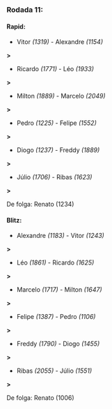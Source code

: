 ### Rodada 11:

#### Rapid:

* Vitor *(1319)*     -     Alexandre *(1154)*

 **>** 
* Ricardo *(1771)*     -     Léo *(1933)*

 **>** 
* Milton *(1889)*     -     Marcelo *(2049)*

 **>** 
* Pedro *(1225)*     -     Felipe *(1552)*

 **>** 
* Diogo *(1237)*     -     Freddy *(1889)*

 **>** 
* Júlio *(1706)*     -     Ribas *(1623)*

 **>** 

De folga: Renato (1234)

#### Blitz:

* Alexandre *(1183)*     -     Vitor *(1243)*

 **>** 
* Léo *(1861)*     -     Ricardo *(1625)*

 **>** 
* Marcelo *(1717)*     -     Milton *(1647)*

 **>** 
* Felipe *(1387)*     -     Pedro *(1106)*

 **>** 
* Freddy *(1790)*     -     Diogo *(1455)*

 **>** 
* Ribas *(2055)*     -     Júlio *(1551)*

 **>** 

De folga: Renato (1006)

